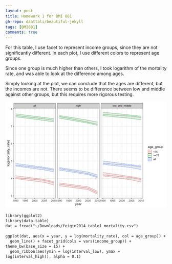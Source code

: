 ```yaml
---
layout: post
title: Homework 1 for BMI 881
gh-repo: daattali/beautiful-jekyll
tags: [BMI881]
comments: true
---
```


For this table, I use facet to represent income groups, since they are not significantly different. In each plot, I use different colors to represent age groups.

Since one group is much higher than others, I took logarithm of the mortality rate, and was able to look at the difference among ages.

Simply looking at the plot, we can conclude that the ages are different, but the incomes are not. There seems to be difference between low and middle against other groups, but this requires more rigorous testing.

![path](/img/hw1_881.png)

~~~
library(ggplot2)
library(data.table)
dat = fread("~/Downloads/feigin2014_table1_mortality.csv")

ggplot(dat, aes(x = year, y = log(mortality_rate), col = age_group)) + 
  geom_line() + facet_grid(cols = vars(income_group)) + theme_bw(base_size = 15) + 
  geom_ribbon(aes(ymin = log(interval_low), ymax = log(interval_high)), alpha = 0.1)
~~~
